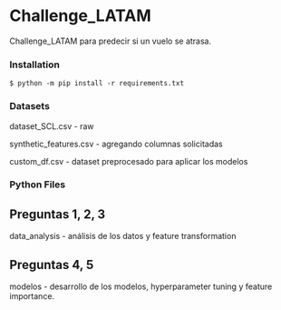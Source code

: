 # Challenge_LATAM

Challenge_LATAM para predecir si un vuelo se atrasa. 

### Installation

```
$ python -m pip install -r requirements.txt
```

### Datasets 

dataset_SCL.csv - raw 

synthetic_features.csv - agregando columnas solicitadas

custom_df.csv - dataset preprocesado para aplicar los modelos

### Python Files

## Preguntas 1, 2, 3
data_analysis - análisis de los datos y feature transformation 

## Preguntas 4, 5
modelos - desarrollo de los modelos, hyperparameter tuning y feature importance.